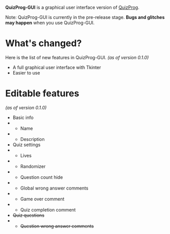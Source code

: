**QuizProg-GUI** is a graphical user interface version of [QuizProg](../../../quizprog).

Note: QuizProg-GUI is currently in the pre-release stage. **Bugs and glitches may happen** when you use QuizProg-GUI.

# What's changed?
Here is the list of new features in QuizProg-GUI. *(as of version 0.1.0)*
- A full graphical user interface with Tkinter
- Easier to use

# Editable features
*(as of version 0.1.0)*
- Basic info
- - Name
- - Description
- Quiz settings
- - Lives
- - Randomizer
- - Question count hide
- - Global wrong answer comments
- - Game over comment
- - Quiz completion comment
- ~~Quiz questions~~
- - ~~Question wrong answer comments~~
